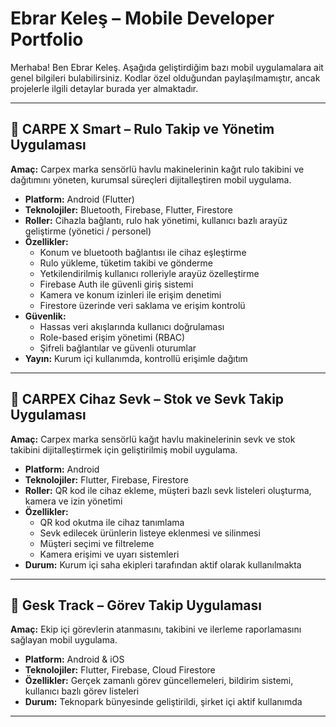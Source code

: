 # Ebrar Keleş – Mobile Developer Portfolio

Merhaba! Ben Ebrar Keleş. Aşağıda geliştirdiğim bazı mobil uygulamalara ait genel bilgileri bulabilirsiniz. Kodlar özel olduğundan paylaşılmamıştır, ancak projelerle ilgili detaylar burada yer almaktadır.

---

## 🧠 CARPE X Smart – Rulo Takip ve Yönetim Uygulaması

**Amaç:** Carpex marka sensörlü havlu makinelerinin kağıt rulo takibini ve dağıtımını yöneten, kurumsal süreçleri dijitalleştiren mobil uygulama.

- **Platform:** Android (Flutter)  
- **Teknolojiler:** Bluetooth, Firebase, Flutter, Firestore  
- **Roller:** Cihazla bağlantı, rulo hak yönetimi, kullanıcı bazlı arayüz geliştirme (yönetici / personel)  
- **Özellikler:**  
  - Konum ve bluetooth bağlantısı ile cihaz eşleştirme  
  - Rulo yükleme, tüketim takibi ve gönderme  
  - Yetkilendirilmiş kullanıcı rolleriyle arayüz özelleştirme  
  - Firebase Auth ile güvenli giriş sistemi  
  - Kamera ve konum izinleri ile erişim denetimi  
  - Firestore üzerinde veri saklama ve erişim kontrolü  
- **Güvenlik:**  
  - Hassas veri akışlarında kullanıcı doğrulaması  
  - Role-based erişim yönetimi (RBAC)  
  - Şifreli bağlantılar ve güvenli oturumlar  
- **Yayın:** Kurum içi kullanımda, kontrollü erişimle dağıtım

---

## 🚚 CARPEX Cihaz Sevk – Stok ve Sevk Takip Uygulaması

**Amaç:** Carpex marka sensörlü kağıt havlu makinelerinin sevk ve stok takibini dijitalleştirmek için geliştirilmiş mobil uygulama.

- **Platform:** Android  
- **Teknolojiler:** Flutter, Firebase, Firestore  
- **Roller:** QR kod ile cihaz ekleme, müşteri bazlı sevk listeleri oluşturma, kamera ve izin yönetimi  
- **Özellikler:**  
  - QR kod okutma ile cihaz tanımlama  
  - Sevk edilecek ürünlerin listeye eklenmesi ve silinmesi  
  - Müşteri seçimi ve filtreleme  
  - Kamera erişimi ve uyarı sistemleri  
- **Durum:** Kurum içi saha ekipleri tarafından aktif olarak kullanılmakta

---

## 🔁 Gesk Track – Görev Takip Uygulaması

**Amaç:** Ekip içi görevlerin atanmasını, takibini ve ilerleme raporlamasını sağlayan mobil uygulama.

- **Platform:** Android & iOS  
- **Teknolojiler:** Flutter, Firebase, Cloud Firestore  
- **Özellikler:** Gerçek zamanlı görev güncellemeleri, bildirim sistemi, kullanıcı bazlı görev listeleri  
- **Durum:** Teknopark bünyesinde geliştirildi, şirket içi aktif kullanımda

---
